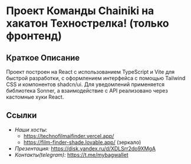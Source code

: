 # Проект Команды **Chainiki** на хакатон Технострелка! (только фронтенд) 

## Краткое Описание
Проект построен на React с использованием TypeScript и Vite для быстрой разработки, с оформлением интерфейса с помощью Tailwind CSS и компонентов shadcn/ui.
Для уведомлений применяется библиотека Sonner, а взаимодействие с API реализовано через кастомные хуки React.

## Ссылки
* *Наши хосты*:
  * https://technofilmaifinder.vercel.app/
  * https://film-finder-shade.lovable.app/ (зеркало)
* *Презентация:* https://disk.yandex.ru/d/XDLSrr2do9XMgA
* *Контакты(telegram):* https://t.me/mybagwallet 
